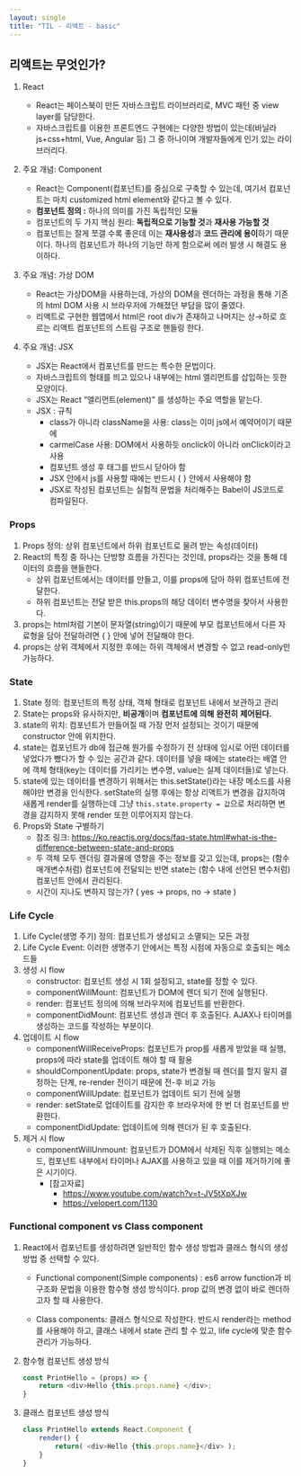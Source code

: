```yaml
---
layout: single
title: "TIL - 리액트 - basic"
---
```


## 리액트는 무엇인가?

1. React

   - React는 페이스북이 만든 자바스크립트 라이브러리로, MVC 패턴 중 view layer를 담당한다.
   - 자바스크립트를 이용한 프론트엔드 구현에는 다양한 방법이 있는데(바닐라js+css+html, Vue, Angular 등) 그 중 하나이며 개발자들에게 인기 있는 라이브러리다.

   

2. 주요 개념: Component

   - React는 Component(컴포넌트)를 중심으로 구축할 수 있는데, 여기서 컴포넌트는 마치 customized html element와 같다고 볼 수 있다.
   - **컴포넌트 정의 :** 하나의 의미를 가진 독립적인 모듈
   - 컴포넌트의 두 가지 핵심 원리: **독립적으로 기능할 것**과 **재사용 가능할 것**
   - 컴포넌트는 잘게 쪼갤 수록 좋은데 이는 **재사용성**과 **코드 관리에 용이**하기 때문이다. 하나의 컴포넌트가 하나의 기능만 하게 함으로써 에러 발생 시 해결도 용이하다.

3. 주요 개념: 가상 DOM

   - React는 가상DOM을 사용하는데, 가상의 DOM을 렌더하는 과정을 통해 기존의 html DOM 사용 시 브라우저에 가해졌던 부담을 많이 줄였다.
   - 리액트로 구현한 웹앱에서 html은 root div가 존재하고 나머지는 상→하로 흐르는 리액트 컴포넌트의 스트림 구조로 핸들링 한다.

4. 주요 개념: JSX

   - JSX는 React에서 컴포넌트를 만드는 특수한 문법이다.
   - 자바스크립트의 형태를 띄고 있으나 내부에는 html 엘리먼트를 삽입하는 듯한 모양이다.
   - JSX는 React “엘리먼트(element)” 를 생성하는 주요 역할을 맡는다.
   - JSX : 규칙
     - class가 아니라 className을 사용: class는 이미 js에서 예약어이기 때문에
     - carmelCase 사용: DOM에서 사용하듯 onclick이 아니라 onClick이라고 사용
     - 컴포넌트 생성 후 태그를 반드시 닫아야 함
     - JSX 안에서 js를 사용할 때에는 반드시 { } 안에서 사용해야 함
     - JSX로 작성된 컴포넌트는 실험적 문법을 처리해주는 Babel이 JS코드로 컴파일된다.

### Props

1. Props 정의: 상위 컴포넌트에서 하위 컴포넌트로 물려 받는 속성(데이터)
2. React의 특징 중 하나는 단방향 흐름을 가진다는 것인데, props라는 것을 통해 데이터의 흐름을 핸들한다.
   - 상위 컴포넌트에서는 데이터를 만들고, 이를 props에 담아 하위 컴포넌트에 전달한다.
   - 하위 컴포넌트는 전달 받은 this.props의 해당 데이터 변수명을 찾아서 사용한다.
3. props는 html처럼 기본이 문자열(string)이기 때문에 부모 컴포넌트에서 다른 자료형을 담아 전달하려면 { } 안에 넣어 전달해야 한다.
4. props는 상위 객체에서 지정한 후에는 하위 객체에서 변경할 수 없고 read-only만 가능하다.

### State

1. State 정의: 컴포넌트의 특정 상태, 객체 형태로 컴포넌트 내에서 보관하고 관리
2. State는 props와 유사하지만, **비공개**이며 **컴포넌트에** **의해** **완전히** **제어된다.**
3. state의 위치: 컴포넌트가 만들어질 때 가장 먼저 설정되는 것이기 때문에 constructor 안에 위치한다.
4. state는 컴포넌트가 db에 접근해 뭔가를 수정하기 전 상태에 임시로 어떤 데이터를 넣었다가 뺐다가 할 수 있는 공간과 같다. 데이터를 넣을 때에는 state라는 배열 안에 객체 형태(key는 데이터를 가리키는 변수명, value는 실제 데이터들)로 넣는다.
5. state에 있는 데이터를 변경하기 위해서는 this.setState()라는 내장 메소드를 사용해야만 변경을 인식한다. setState의 실행 후에는 항상 리액트가 변경을 감지하여 새롭게 render를 실행하는데 그냥 `this.state.property = 값`으로 처리하면 변경을 감지하지 못해 render 또한 이루어지지 않는다.
6. Props와 State 구별하기
   - 참조 링크: https://ko.reactjs.org/docs/faq-state.html#what-is-the-difference-between-state-and-props
   - 두 객체 모두 렌더링 결과물에 영향을 주는 정보를 갖고 있는데, props는 (함수 매개변수처럼) 컴포넌트에 전달되는 반면 state는 (함수 내에 선언된 변수처럼) 컴포넌트 안에서 관리된다.
   - 시간이 지나도 변하지 않는가? ( yes → props, no → state )

### Life Cycle

1. Life Cycle(생명 주기) 정의: 컴포넌트가 생성되고 소멸되는 모든 과정
2. Life Cycle Event: 이러한 생명주기 안에서는 특정 시점에 자동으로 호출되는 메소드들
3. 생성 시 flow
   - constructor: 컴포넌트 생성 시 1회 설정되고, state를 정할 수 있다.
   - componentWillMount: 컴포넌트가 DOM에 렌더 되기 전에 실행된다.
   - render: 컴포넌트 정의에 의해 브라우저에 컴포넌트를 반환한다.
   - componentDidMount: 컴포넌트 생성과 렌더 후 호출된다. AJAX나 타이머를 생성하는 코드를 작성하는 부분이다.
4. 업데이트 시 flow
   - componentWillReceiveProps: 컴포넌트가 prop를 새롭게 받았을 때 실행, props에 따라 state를 업데이트 해야 할 때 활용
   - shouldComponentUpdate: props, state가 변경될 때 렌더를 할지 말지 결정하는 단계, re-render 전이기 때문에 전-후 비교 가능
   - componentWillUpdate: 컴포넌트가 업데이트 되기 전에 실행
   - render: setState로 업데이트를 감지한 후 브라우저에 한 번 더 컴포넌트를 반환한다.
   - componentDidUpdate: 업데이트에 의해 렌더가 된 후 호출된다.
5. 제거 시 flow
   - componentWillUnmount: 컴포넌트가 DOM에서 삭제된 직후 실행되는 메소드, 컴포넌트 내부에서 타이머나 AJAX를 사용하고 있을 때 이를 제거하기에 좋은 시기이다.
     - [참고자료]
       -  https://www.youtube.com/watch?v=t-JV5tXpXJw
       -  https://velopert.com/1130

### Functional component vs Class component

1. React에서 컴포넌트를 생성하려면 일반적인 함수 생성 방법과 클래스 형식의 생성 방법 중 선택할 수 있다.

   - Functional component(Simple components) : es6 arrow function과 비구조화 문법을 이용한 함수형 생성 방식이다. prop 값의 변경 없이 바로 렌더하고자 할 때 사용한다.

   - Class components: 클래스 형식으로 작성한다. 반드시 render라는 method를 사용해야 하고, 클래스 내에서 state 관리 할 수 있고, life cycle에 맞춘 함수 관리가 가능하다.

     

2. 함수형 컴포넌트 생성 방식

   ```js
   const PrintHello = (props) => {
       return <div>Hello {this.props.name} </div>;
   }
   ```

3. 클래스 컴포넌트 생성 방식

   ```js
   class PrintHello extends React.Component {
       render() {
           return( <div>Hello {this.props.name}</div> );
       }
   }
   ```

